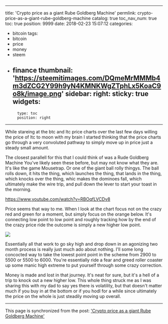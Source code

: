 
---
title: 'Crypto price as a giant Rube Goldberg Machine'
permlink: crypto-price-as-a-giant-rube-goldberg-machine
catalog: true
toc_nav_num: true
toc: true
position: 9999
date: 2018-02-23 15:07:12
categories:
- bitcoin
tags:
- bitcoin
- price
- money
- steem
- finance
thumbnail: 'https://steemitimages.com/DQmeMrMMMb4m3dZCG2Y99h9yN4KMNKWgZTphLx5KoaC9o8k/image.png'
sidebar:
    right:
        sticky: true
widgets:
    -
        type: toc
        position: right
---


While stareing at the btc and ltc price charts over the last few days willing the price of ltc to moon with my brain I started thinking that the price charts go through a very convoluted pathway to simply move up in price just a steady small amount.

The closest parallell for this that I could think of was a Rude Goldberg Machine  You've likely seen these before, but may not know what they are.  It's like the game Mousetrap.  Or one of the giant ball rolly thingys.  The ball rolls down, it hits the thing, which launches the thing, that lands in the thing, which knocks over the thing, whic makes the dominoes fall, which ultimately make the wire trip, and pull down the lever to start your toast in the morning.

https://www.youtube.com/watch?v=RBOqfLVCDv8

Price seems that way to me.  When I look at the chart focus not on the crazy red and green for a moment, but simply focus on the orange below.  It's connecting low point to low point and roughly tracking how by the end of the crazy price ride the outcome is simply a new higher low point.

![](https://steemitimages.com/DQmeMrMMMb4m3dZCG2Y99h9yN4KMNKWgZTphLx5KoaC9o8k/image.png)

Essentially all that work to go sky high and drop down in an agonizing two month process is really just much ado about nothing.  I'll some long concocted way to take the lowest point point in the scheme  from 2900 to 5500 or 5500 to 6000.  You're essentially ride a fear and greed roller coaster up some manic high extreme to put yourself through some crazy correction.

Money is made and lost in that journey.  It's neat for sure, but it's a hell of a trip to knock out a new higher low.   This whole thing struck me as I was sharing this with my dad to say yes there is volatility, but that doesn't matter much if you buy in at the bottom or if you hodl for a while since ultimately the price on the whole is just steadily moving up overall.

- - -

This page is synchronized from the post: ['Crypto price as a giant Rube Goldberg Machine'](https://steemit.com/@aggroed/crypto-price-as-a-giant-rube-goldberg-machine)
